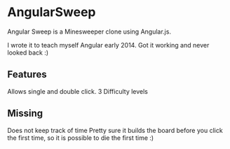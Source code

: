 # AngularSweep

Angular Sweep is a Minesweeper clone using Angular.js.

I wrote it to teach myself Angular early 2014. Got it working and never looked back :)

## Features
Allows single and double click.
3 Difficulty levels

## Missing
Does not keep track of time
Pretty sure it builds the board before you click the first time, so it is possible to die the first time :)
